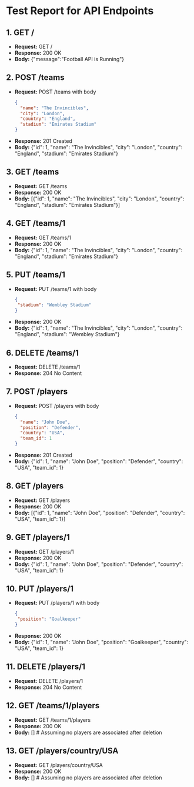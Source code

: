 # Test Report for API Endpoints

## 1. GET /
- **Request:** GET /
- **Response:** 200 OK
- **Body:** {"message":"Football API is Running"}

## 2. POST /teams
- **Request:** POST /teams with body 
  ```json
  {
    "name": "The Invincibles",
    "city": "London",
    "country": "England",
    "stadium": "Emirates Stadium"
  }
  ```
- **Response:** 201 Created
- **Body:** {"id": 1, "name": "The Invincibles", "city": "London", "country": "England", "stadium": "Emirates Stadium"}

## 3. GET /teams
- **Request:** GET /teams
- **Response:** 200 OK
- **Body:** [{"id": 1, "name": "The Invincibles", "city": "London", "country": "England", "stadium": "Emirates Stadium"}]

## 4. GET /teams/1
- **Request:** GET /teams/1
- **Response:** 200 OK
- **Body:** {"id": 1, "name": "The Invincibles", "city": "London", "country": "England", "stadium": "Emirates Stadium"}

## 5. PUT /teams/1
- **Request:** PUT /teams/1 with body 
  ```json
  {
   "stadium": "Wembley Stadium"
  }
  ```
- **Response:** 200 OK
- **Body:** {"id": 1, "name": "The Invincibles", "city": "London", "country": "England", "stadium": "Wembley Stadium"}

## 6. DELETE /teams/1
- **Request:** DELETE /teams/1
- **Response:** 204 No Content

## 7. POST /players
- **Request:** POST /players with body 
  ```json
  {
    "name": "John Doe",
    "position": "Defender",
    "country": "USA",
    "team_id": 1
  }
  ```
- **Response:** 201 Created
- **Body:** {"id": 1, "name": "John Doe", "position": "Defender", "country": "USA", "team_id": 1}

## 8. GET /players
- **Request:** GET /players
- **Response:** 200 OK
- **Body:** [{"id": 1, "name": "John Doe", "position": "Defender", "country": "USA", "team_id": 1}]

## 9. GET /players/1
- **Request:** GET /players/1
- **Response:** 200 OK
- **Body:** {"id": 1, "name": "John Doe", "position": "Defender", "country": "USA", "team_id": 1}

## 10. PUT /players/1
- **Request:** PUT /players/1 with body 
  ```json
  {
   "position": "Goalkeeper"
  }
  ```
- **Response:** 200 OK
- **Body:** {"id": 1, "name": "John Doe", "position": "Goalkeeper", "country": "USA", "team_id": 1}

## 11. DELETE /players/1
- **Request:** DELETE /players/1
- **Response:** 204 No Content

## 12. GET /teams/1/players
- **Request:** GET /teams/1/players
- **Response:** 200 OK
- **Body:** []  # Assuming no players are associated after deletion

## 13. GET /players/country/USA
- **Request:** GET /players/country/USA
- **Response:** 200 OK
- **Body:** []  # Assuming no players are associated after deletion